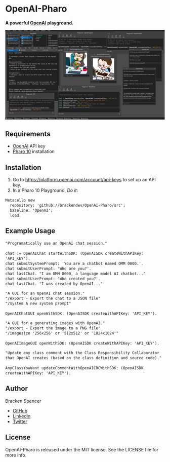 OpenAI-Pharo
============

**A powerful [OpenAI](https://platform.openai.com/) playground.**

![](images/screenshot.png)

## Requirements

* [OpenAI](https://platform.openai.com/) API key
* [Pharo 10](https://www.pharo.org/) installation

## Installation

1. Go to <https://platform.openai.com/account/api-keys> to set up an API key.
2. In a Pharo 10 Playground, _Do it_:

```smalltalk
Metacello new 
  repository: 'github://brackendev/OpenAI-Pharo/src';
  baseline: 'OpenAI';
  load.
```

## Example Usage

```smalltalk
"Programatically use an OpenAI chat session."

chat := OpenAIChat startWithSDK: (OpenAISDK createWithAPIKey: 'API_KEY').
chat submitSystemPrompt: 'You are a chatbot named OMM 0000.'.
chat submitUserPrompt: 'Who are you?'.
chat lastChat. "I am OMM 0000, a language model AI chatbot..."
chat submitUserPrompt: 'Who created you?'.
chat lastChat. "I was created by OpenAI..."
```

```smalltalk
"A GUI for an OpenAI chat session."
"/export - Export the chat to a JSON file"
"/system A new system prompt"

OpenAIChatGUI openWithSDK: (OpenAISDK createWithAPIKey: 'API_KEY').
```

```smalltalk
"A GUI for a generating images with OpenAI."
"/export - Export the image to a PNG file"
"/imagesize '256x256' or '512x512' or '1024x1024'"

OpenAIImageGUI openWithSDK: (OpenAISDK createWithAPIKey: 'API_KEY').
```

```smalltalk
"Update any class comment with the Class Responsibility Collaborator that OpenAI creates (based on the class definition and source code)."

AnyClassYouWant updateCommentWithOpenAICRCWithSDK: (OpenAISDK createWithAPIKey: 'API_KEY').
```

## Author

Bracken Spencer

* [GitHub](https://www.github.com/brackendev)
* [LinkedIn](https://www.linkedin.com/in/brackenspencer/)
* [Twitter](https://twitter.com/brackendev)

## License

OpenAI-Pharo is released under the MIT license. See the LICENSE file for more info.

